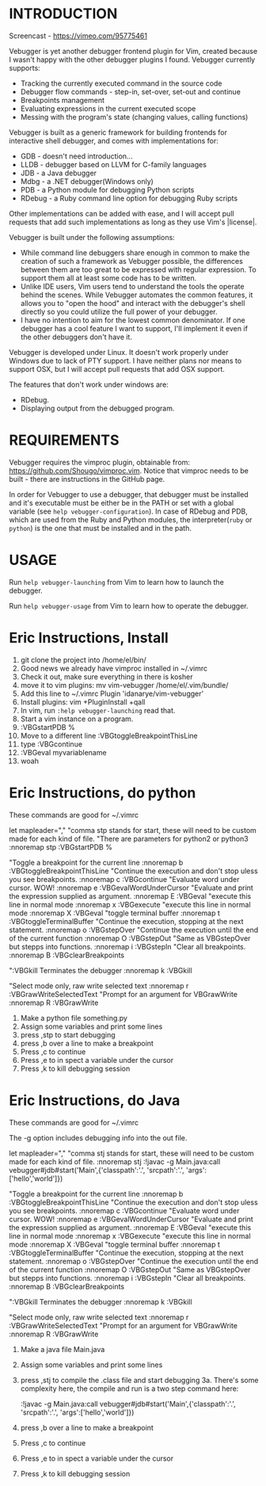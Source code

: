 INTRODUCTION
============

Screencast - https://vimeo.com/95775461

Vebugger is yet another debugger frontend plugin for Vim, created because I
wasn't happy with the other debugger plugins I found. Vebugger currently
supports:

 * Tracking the currently executed command in the source code
 * Debugger flow commands - step-in, set-over, set-out and continue
 * Breakpoints management
 * Evaluating expressions in the current executed scope
 * Messing with the program's state (changing values, calling functions)

Vebugger is built as a generic framework for building frontends for
interactive shell debugger, and comes with implementations for:

 * GDB - doesn't need introduction...
 * LLDB - debugger based on LLVM for C-family languages
 * JDB - a Java debugger
 * Mdbg - a .NET debugger(Windows only)
 * PDB - a Python module for debugging Python scripts
 * RDebug - a Ruby command line option for debugging Ruby scripts

Other implementations can be added with ease, and I will accept pull requests
that add such implementations as long as they use Vim's |license|.

Vebugger is built under the following assumptions:

 * While command line debuggers share enough in common to make the creation
   of such a framework as Vebugger possible, the differences between them are
   too great to be expressed with regular expression. To support them all at
   least some code has to be written.
 * Unlike IDE users, Vim users tend to understand the tools the operate behind
   the scenes. While Vebugger automates the common features, it allows you to
   "open the hood" and interact with the debugger's shell directly so you could
   utilize the full power of your debugger.
 * I have no intention to aim for the lowest common denominator. If one
   debugger has a cool feature I want to support, I'll implement it even if the
   other debuggers don't have it.

Vebugger is developed under Linux. It doesn't work properly under Windows due
to lack of PTY support. I have neither plans nor means to support OSX, but I
will accept pull requests that add OSX support.

The features that don't work under windows are:

 * RDebug.
 * Displaying output from the debugged program.

REQUIREMENTS
============

Vebugger requires the vimproc plugin, obtainable from:
https://github.com/Shougo/vimproc.vim.  Notice that vimproc needs to be built -
there are instructions in the GitHub page.

In order for Vebugger to use a debugger, that debugger must be installed and
it's executable must be either be in the PATH or set with a global variable
(see `help vebugger-configuration`). In case of RDebug and PDB, which are used
from the Ruby and Python modules, the interpreter(`ruby` or `python`) is the
one that must be installed and in the path.

USAGE
=====

Run `help vebugger-launching` from Vim to learn how to launch the debugger.

Run `help vebugger-usage` from Vim to learn how to operate the debugger.



Eric Instructions, Install
=====

1.  git clone the project into /home/el/bin/
2.  Good news we already have vimproc installed in ~/.vimrc
3.  Check it out, make sure everything in there is kosher
4.  move it to vim plugins: mv vim-vebugger /home/el/.vim/bundle/
5.  Add this line to ~/.vimrc Plugin 'idanarye/vim-vebugger'
6.  Install plugins: vim +PluginInstall +qall
7.  In vim, run `:help vebugger-launching`  read that.
8.  Start a vim instance on a program.
9.  :VBGstartPDB %
10.  Move to a different line :VBGtoggleBreakpointThisLine
11.  type :VBGcontinue
12.  :VBGeval myvariablename
13.  woah



Eric Instructions, do python
=====

These commands are good for ~/.vimrc

   let mapleader=","
   "comma stp stands for start, these will need to be custom made for each kind of file.
   "There are parameters for python2 or python3
   :nnoremap <leader>stp :VBGstartPDB %<cr>

   "Toggle a breakpoint for the current line
   :nnoremap <leader>b :VBGtoggleBreakpointThisLine<cr>
   "Continue the execution and don't stop uless you see breakpoints.
   :nnoremap <leader>c :VBGcontinue<cr>
   "Evaluate word under cursor.  WOW!
   :nnoremap <leader>e :VBGevalWordUnderCursor<cr>
   "Evaluate and print the expression supplied as argument.
   :nnoremap <leader>E :VBGeval
   "execute this line in normal mode
   :nnoremap <leader>x :VBGexecute<cr>
   "execute this line in normal mode
   :nnoremap <leader>X :VBGeval<cr>
   "toggle terminal buffer
   :nnoremap <leader>t :VBGtoggleTerminalBuffer<cr>
   "Continue the execution, stopping at the next statement.
   :nnoremap <leader>o :VBGstepOver<cr>
   "Continue the execution until the end of the current function
   :nnoremap <leader>O :VBGstepOut<cr>
   "Same as VBGstepOver but stepps into functions.
   :nnoremap <leader>i :VBGstepIn<cr>
   "Clear all breakpoints.
   :nnoremap <leader>B :VBGclearBreakpoints<cr>

   ":VBGkill Terminates the debugger
   :nnoremap <leader>k :VBGkill<cr>

   "Select mode only, raw write selected text
   :nnoremap <leader>r :VBGrawWriteSelectedText<cr>
   "Prompt for an argument for VBGrawWrite
   :nnoremap <leader>R :VBGrawWrite<cr>

1.  Make a python file something.py
2.  Assign some variables and print some lines
3.  press ,stp  to start debugging
4.  press ,b  over a line to make a breakpoint
5.  Press ,c  to continue
6.  Press ,e to in spect a variable under the cursor
7.  Press ,k to kill debugging session




Eric Instructions, do Java
=====

These commands are good for ~/.vimrc

The -g option includes debugging info into the out file.

   let mapleader=","
   "comma stj stands for start, these will need to be custom made for each kind of file.
   :nnoremap <leader>stj :!javac -g Main.java<cr><cr>:call vebugger#jdb#start('Main',{'classpath':'.', 'srcpath':'.', 'args':['hello','world']})<cr>

   "Toggle a breakpoint for the current line
   :nnoremap <leader>b :VBGtoggleBreakpointThisLine<cr>
   "Continue the execution and don't stop uless you see breakpoints.
   :nnoremap <leader>c :VBGcontinue<cr>
   "Evaluate word under cursor.  WOW!
   :nnoremap <leader>e :VBGevalWordUnderCursor<cr>
   "Evaluate and print the expression supplied as argument.
   :nnoremap <leader>E :VBGeval
   "execute this line in normal mode
   :nnoremap <leader>x :VBGexecute<cr>
   "execute this line in normal mode
   :nnoremap <leader>X :VBGeval<cr>
   "toggle terminal buffer
   :nnoremap <leader>t :VBGtoggleTerminalBuffer<cr>
   "Continue the execution, stopping at the next statement.
   :nnoremap <leader>o :VBGstepOver<cr>
   "Continue the execution until the end of the current function
   :nnoremap <leader>O :VBGstepOut<cr>
   "Same as VBGstepOver but stepps into functions.
   :nnoremap <leader>i :VBGstepIn<cr>
   "Clear all breakpoints.
   :nnoremap <leader>B :VBGclearBreakpoints<cr>

   ":VBGkill Terminates the debugger
   :nnoremap <leader>k :VBGkill<cr>

   "Select mode only, raw write selected text
   :nnoremap <leader>r :VBGrawWriteSelectedText<cr>
   "Prompt for an argument for VBGrawWrite
   :nnoremap <leader>R :VBGrawWrite<cr>

1.  Make a java file Main.java
2.  Assign some variables and print some lines
3.  press ,stj  to compile the .class file and start debugging
3a.  There's some complexity here, the compile and run is a two step command here:

    :!javac -g Main.java<cr><cr>:call vebugger#jdb#start('Main',{'classpath':'.', 'srcpath':'.', 'args':['hello','world']})<cr>
 
4.  press ,b  over a line to make a breakpoint
5.  Press ,c  to continue
6.  Press ,e to in spect a variable under the cursor
7.  Press ,k to kill debugging session




